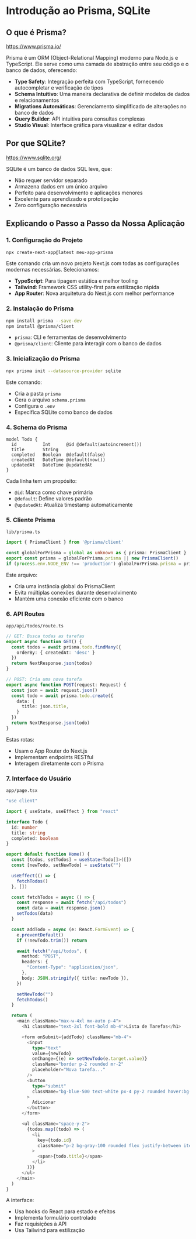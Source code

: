 # Introdução ao Prisma, SQLite
## O que é Prisma?

https://www.prisma.io/

Prisma é um ORM (Object-Relational Mapping) moderno para Node.js e TypeScript. Ele serve como uma camada de abstração entre seu código e o banco de dados, oferecendo:

- **Type Safety**: Integração perfeita com TypeScript, fornecendo autocompletar e verificação de tipos
- **Schema Intuitivo**: Uma maneira declarativa de definir modelos de dados e relacionamentos
- **Migrations Automáticas**: Gerenciamento simplificado de alterações no banco de dados
- **Query Builder**: API intuitiva para consultas complexas
- **Studio Visual**: Interface gráfica para visualizar e editar dados

## Por que SQLite?

https://www.sqlite.org/

SQLite é um banco de dados SQL leve, que:
- Não requer servidor separado
- Armazena dados em um único arquivo
- Perfeito para desenvolvimento e aplicações menores
- Excelente para aprendizado e prototipação
- Zero configuração necessária

## Explicando o Passo a Passo da Nossa Aplicação

### 1. Configuração do Projeto
```bash
npx create-next-app@latest meu-app-prisma
```
Este comando cria um novo projeto Next.js com todas as configurações modernas necessárias. Selecionamos:
- **TypeScript**: Para tipagem estática e melhor tooling
- **Tailwind**: Framework CSS utility-first para estilização rápida
- **App Router**: Nova arquitetura do Next.js com melhor performance

### 2. Instalação do Prisma
```bash
npm install prisma --save-dev
npm install @prisma/client
```
- `prisma`: CLI e ferramentas de desenvolvimento
- `@prisma/client`: Cliente para interagir com o banco de dados

### 3. Inicialização do Prisma
```bash
npx prisma init --datasource-provider sqlite
```
Este comando:
- Cria a pasta `prisma`
- Gera o arquivo `schema.prisma`
- Configura o `.env`
- Especifica SQLite como banco de dados

### 4. Schema do Prisma
```prisma
model Todo {
  id          Int      @id @default(autoincrement())
  title       String
  completed   Boolean  @default(false)
  createdAt   DateTime @default(now())
  updatedAt   DateTime @updatedAt
}
```
Cada linha tem um propósito:
- `@id`: Marca como chave primária
- `@default`: Define valores padrão
- `@updatedAt`: Atualiza timestamp automaticamente

### 5. Cliente Prisma

```lib/prisma.ts```

```typescript
import { PrismaClient } from '@prisma/client'

const globalForPrisma = global as unknown as { prisma: PrismaClient }
export const prisma = globalForPrisma.prisma || new PrismaClient()
if (process.env.NODE_ENV !== 'production') globalForPrisma.prisma = prisma
```
Este arquivo:
- Cria uma instância global do PrismaClient
- Evita múltiplas conexões durante desenvolvimento
- Mantém uma conexão eficiente com o banco

### 6. API Routes

```app/api/todos/route.ts```

```typescript
// GET: Busca todas as tarefas
export async function GET() {
  const todos = await prisma.todo.findMany({
    orderBy: { createdAt: 'desc' }
  })
  return NextResponse.json(todos)
}

// POST: Cria uma nova tarefa
export async function POST(request: Request) {
  const json = await request.json()
  const todo = await prisma.todo.create({
    data: {
      title: json.title,
    }
  })
  return NextResponse.json(todo)
}
```
Estas rotas:
- Usam o App Router do Next.js
- Implementam endpoints RESTful
- Interagem diretamente com o Prisma

### 7. Interface do Usuário

```app/page.tsx```

```typescript
"use client"

import { useState, useEffect } from "react"

interface Todo {
  id: number
  title: string
  completed: boolean
}

export default function Home() {
  const [todos, setTodos] = useState<Todo[]>([])
  const [newTodo, setNewTodo] = useState("")

  useEffect(() => {
    fetchTodos()
  }, [])

  const fetchTodos = async () => {
    const response = await fetch("/api/todos")
    const data = await response.json()
    setTodos(data)
  }

  const addTodo = async (e: React.FormEvent) => {
    e.preventDefault()
    if (!newTodo.trim()) return

    await fetch("/api/todos", {
      method: "POST",
      headers: {
        "Content-Type": "application/json",
      },
      body: JSON.stringify({ title: newTodo }),
    })

    setNewTodo("")
    fetchTodos()
  }

  return (
    <main className="max-w-4xl mx-auto p-4">
      <h1 className="text-2xl font-bold mb-4">Lista de Tarefas</h1>

      <form onSubmit={addTodo} className="mb-4">
        <input
          type="text"
          value={newTodo}
          onChange={(e) => setNewTodo(e.target.value)}
          className="border p-2 rounded mr-2"
          placeholder="Nova tarefa..."
        />
        <button
          type="submit"
          className="bg-blue-500 text-white px-4 py-2 rounded hover:bg-blue-600"
        >
          Adicionar
        </button>
      </form>

      <ul className="space-y-2">
        {todos.map((todo) => (
          <li
            key={todo.id}
            className="p-2 bg-gray-100 rounded flex justify-between items-center"
          >
            <span>{todo.title}</span>
          </li>
        ))}
      </ul>
    </main>
  )
}
```
A interface:
- Usa hooks do React para estado e efeitos
- Implementa formulário controlado
- Faz requisições à API
- Usa Tailwind para estilização


